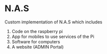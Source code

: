 # N.A.S
Custom implementation of N.A.S which includes 
1. Code on the raspberry pi 
2. App for mobiles to use services of the Pi
3. Software for computers
4. A website (ADMIN Portal)
